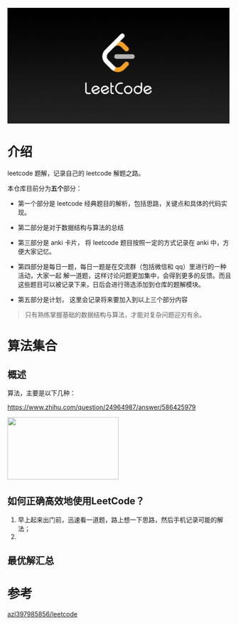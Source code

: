 ![leetcode.jpeg](./.images/leetcode.jpeg)

# 介绍
leetcode 题解，记录自己的 leetcode 解题之路。

本仓库目前分为**五个**部分：
- 第一个部分是 leetcode 经典题目的解析，包括思路，关键点和具体的代码实现。

- 第二部分是对于数据结构与算法的总结

- 第三部分是 anki 卡片， 将 leetcode 题目按照一定的方式记录在 anki 中，方便大家记忆。

- 第四部分是每日一题，每日一题是在交流群（包括微信和 qq）里进行的一种活动，大家一起 解一道题，这样讨论问题更加集中，会得到更多的反馈。而且 这些题目可以被记录下来，日后会进行筛选添加到仓库的题解模块。

- 第五部分是计划， 这里会记录将来要加入到以上三个部分内容

> 只有熟练掌握基础的数据结构与算法，才能对复杂问题迎刃有余。


# 算法集合
## 概述
算法，主要是以下几种：


https://www.zhihu.com/question/24964987/answer/586425979



<img src="https://github.com/zhenweicode/programming/blob/master/.images/test.jpg" width="250" height="140">

## 如何正确高效地使用LeetCode？

1. 早上起来出门前，迅速看一道题，路上想一下思路，然后手机记录可能的解法；
2. 



## 最优解汇总



# 参考
[azl397985856/leetcode](https://github.com/azl397985856/leetcode)